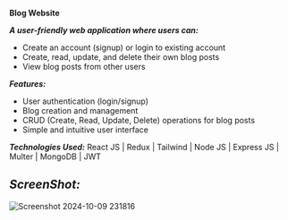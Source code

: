 **Blog Website**

***A user-friendly web application where users can:***
- Create an account (signup) or login to existing account
- Create, read, update, and delete their own blog posts
- View blog posts from other users
  
***Features:***
- User authentication (login/signup)
- Blog creation and management
- CRUD (Create, Read, Update, Delete) operations for blog posts
- Simple and intuitive user interface
  
***Technologies Used:***
 React JS | Redux | Tailwind | Node JS | Express JS | Multer | MongoDB | JWT

***ScreenShot:***
--------------------------------------------------------------------------------------------------------------------------------------------------------
![Screenshot 2024-10-09 231816](https://github.com/user-attachments/assets/4aa393f4-22b7-47b3-8aef-2c0dc39b0cb6)
